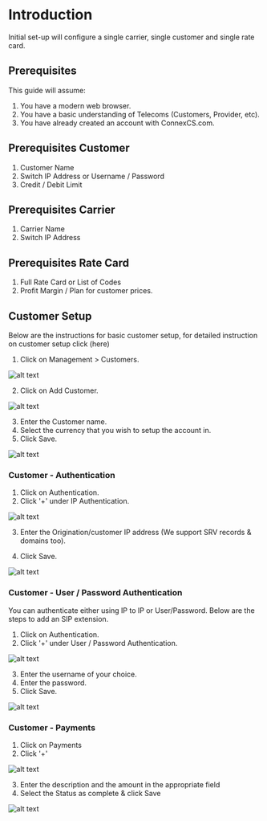 # Introduction

Initial set-up will configure a single carrier, single customer and single rate card.

## Prerequisites

This guide will assume: 

1. You have a modern web browser. 
2. You have a basic understanding of Telecoms (Customers, Provider, etc). 
3. You have already created an account with ConnexCS.com.

## Prerequisites Customer

1. Customer Name
2. Switch IP Address or Username / Password
3. Credit / Debit Limit

## Prerequisites Carrier

1. Carrier Name
2. Switch IP Address

## Prerequisites Rate Card

1. Full Rate Card or List of Codes
2. Profit Margin / Plan for customer prices.

## Customer Setup

Below are the instructions for basic customer setup, for detailed instruction on customer setup click (here) 

1. Click on Management > Customers.

![alt text][customer-dashboard-new]

2. Click on Add Customer.

![alt text][add-customer-new]

3. Enter the Customer name. 
4. Select the currency that you wish to setup the account in.
5. Click Save.

![alt text][customer-save-new]

### Customer - Authentication

1. Click on Authentication.
2. Click '+' under IP Authentication.

![alt text][ip-auth-new]

3. Enter the Origination/customer IP address (We support SRV records & domains too).

4. Click Save.

![alt text][ip-auth-2-new]

### Customer - User / Password Authentication

You can authenticate either using IP to IP or User/Password. Below are the steps to add an SIP extension.

1. Click on Authentication.
2. Click '+' under User / Password Authentication.

![alt text][user-auth-1-new]


3. Enter the username of your choice.
4. Enter the password.
5. Click Save.

![alt text][user-auth-new]

### Customer - Payments

1. Click on Payments
2. Click '+' 

![alt text][payment-1-new]

3. Enter the description and the amount in the appropriate field 
4. Select the Status as complete & click Save

![alt text][payment-2-new]


[customer-dashboard-new]: https://raw.githubusercontent.com/digipigeon/connexcs-user-docs/master/new-img/customer-dashboard-new.png "customer-dashboard-new"
[add-customer-new]: https://raw.githubusercontent.com/digipigeon/connexcs-user-docs/master/new-img/add-customer-new.png "add-customer-new"
[customer-save-new]: https://raw.githubusercontent.com/digipigeon/connexcs-user-docs/master/new-img/customer-save-new.png "customer-save-new"
[ip-auth-new]: https://raw.githubusercontent.com/digipigeon/connexcs-user-docs/master/new-img/ip-auth-new.png "ip-auth-new"
[ip-auth-2-new]: https://raw.githubusercontent.com/digipigeon/connexcs-user-docs/master/new-img/ip-auth-2-new.png "ip-auth-2-new"
[user-auth-1-new]: https://raw.githubusercontent.com/digipigeon/connexcs-user-docs/master/new-img/user-auth-1-new.png "user-auth-1-new"
[user-auth-new]: https://raw.githubusercontent.com/digipigeon/connexcs-user-docs/master/new-img/user-auth-new.png "user-auth-new"
[payment-2-new]: https://raw.githubusercontent.com/digipigeon/connexcs-user-docs/master/new-img/payment-2-new.png "ip-auth-new"
[payment-1-new]: https://raw.githubusercontent.com/digipigeon/connexcs-user-docs/master/new-img/payment-1-new.png "payment-1-new"

